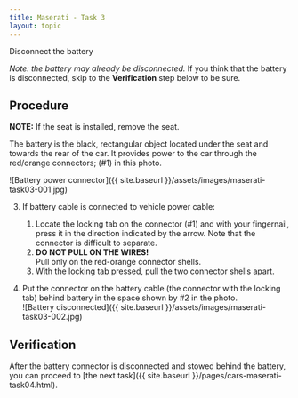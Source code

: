 ```yaml
---
title: Maserati - Task 3
layout: topic
---
```


Disconnect the battery 

_Note: the battery may already be disconnected._ If you think that the battery is disconnected, skip to the **Verification** step below to be sure.

## Procedure

**NOTE:** If the seat is installed, remove the seat.

The battery is the black, rectangular object located under the seat and towards the rear of the car. It provides power to the car through the red/orange connectors; (#1) in this photo.

![Battery power connector]({{ site.baseurl }}/assets/images/maserati-task03-001.jpg)

3. If battery cable is connected to vehicle power cable:
	1. Locate the locking tab on the connector (#1) and with your fingernail, press it in the direction indicated by the arrow. Note that the connector is difficult to separate.
	2. **DO NOT PULL ON THE WIRES!** <br />Pull only on the red-orange connector shells.
	2. With the locking tab pressed, pull the two connector shells apart.

4. Put the connector on the battery cable (the connector with the locking tab) behind battery in the space shown by #2 in the photo. <br />![Battery disconnected]({{ site.baseurl }}/assets/images/maserati-task03-002.jpg)


## Verification

After the battery connector is disconnected and stowed behind the battery, you can proceed to [the next task]({{ site.baseurl }}/pages/cars-maserati-task04.html).